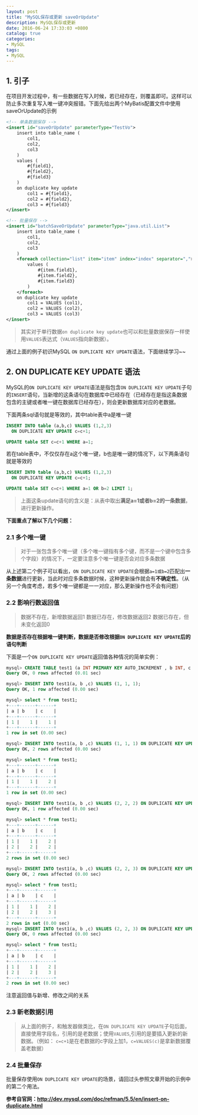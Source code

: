```yaml
---
layout: post
title: "MySQL保存或更新 saveOrUpdate"
description: MySQL保存或更新
date: 2016-06-24 17:33:03 +0800
catalog: true
categories:
- MySQL
tags: 
- MySQL
---
```


## 1. 引子  
在项目开发过程中，有一些数据在写入时候，若已经存在，则覆盖即可。这样可以防止多次重复写入唯一键冲突报错。下面先给出两个MyBatis配置文件中使用saveOrUpdate的示例  

``` xml
<!-- 单条数据保存 -->
<insert id="saveOrUpdate" parameterType="TestVo">
	insert into table_name (
		col1,
		col2,
		col3
	)
	values (
		#{field1},
		#{field2},
		#{field3}
	)
	on duplicate key update
		col1 = #{field1},
		col2 = #{field2},
		col3 = #{field3}
</insert>  

<!-- 批量保存 -->
<insert id="batchSaveOrUpdate" parameterType="java.util.List">
	insert into table_name (
		col1,
		col2,
		col3
	)
	<foreach collection="list" item="item" index="index" separator=",">
		values (
			#{item.field1},
			#{item.field2},
			#{item.field3}
		)
	</foreach>
	on duplicate key update
		col1 = VALUES (col1),
		col2 = VALUES (col2),
		col3 = VALUES (col3)
</insert>
```

>其实对于单行数据`on duplicate key update`也可以和批量数据保存一样使用`VALUES`表达式（`VALUES`指向新数据）。  

通过上面的例子初识MySQL `ON DUPLICATE KEY UPDATE`语法，下面继续学习~~

## 2. ON DUPLICATE KEY UPDATE 语法  
MySQL的`ON DUPLICATE KEY UPDATE`语法是指包含`ON DUPLICATE KEY UPDATE`子句的`INSERT`语句，当新增的这条语句在数据库中已经存在（已经存在是指这条数据包含的主键或者唯一键在数据库已经存在），则会更新数据库对应的老数据。  

下面两条sql语句就是等效的，其中table表中a是唯一键  

``` sql
INSERT INTO table (a,b,c) VALUES (1,2,3)
  ON DUPLICATE KEY UPDATE c=c+1;

UPDATE table SET c=c+1 WHERE a=1;
```
若在table表中，不仅仅存在a这个唯一键，b也是唯一键的情况下，以下两条语句就是等效的  

``` sql
INSERT INTO table (a,b,c) VALUES (1,2,3)
  ON DUPLICATE KEY UPDATE c=c+1;  

UPDATE table SET c=c+1 WHERE a=1 OR b=2 LIMIT 1;
```
>上面这条update语句的含义是：从表中取出**满足a=1或者b=2的一条数据**，进行更新操作。  

**下面重点了解以下几个问题：**  

### 2.1 多个唯一键 

>对于一张包含多个唯一键（多个唯一键指有多个键，而不是一个键中包含多个字段）的情况下，一定要注意多个唯一键是否会对应多条数据  


从上述第二个例子可以看出，`ON DUPLICATE KEY UPDATE`会根据`a=1或b=2`匹配出**一条数据**进行更新，当此时对应多条数据时候，这种更新操作就会有**不确定性**。（从另一个角度考虑，若多个唯一键都是一一对应，那么更新操作也不会有问题）  

### 2.2 影响行数返回值

>数据不存在，新增数据返回1 
>数据已存在，修改数据返回2
>数据已存在，但未变化返回0

**数据是否存在根据唯一键判断，数据是否修改根据`ON DUPLICATE KEY UPDATE`后的语句判断**  

下面是一个`ON DUPLICATE KEY UPDATE`返回值各种情况的简单实例：
``` sql
mysql> CREATE TABLE test1 (a INT PRIMARY KEY AUTO_INCREMENT , b INT, c INT);
Query OK, 0 rows affected (0.01 sec)

mysql> INSERT INTO test1(a, b ,c) VALUES (1, 1, 1);
Query OK, 1 row affected (0.00 sec)

mysql> select * from test1;
+---+------+------+
| a | b    | c    |
+---+------+------+
| 1 |    1 |    1 |
+---+------+------+
1 row in set (0.00 sec)

mysql> INSERT INTO test1(a, b ,c) VALUES (1, 1, 1) ON DUPLICATE KEY UPDATE c = c + 1;
Query OK, 2 rows affected (0.00 sec)

mysql> select * from test1;
+---+------+------+
| a | b    | c    |
+---+------+------+
| 1 |    1 |    2 |
+---+------+------+
1 row in set (0.00 sec)

mysql> INSERT INTO test1(a, b ,c) VALUES (2, 2, 2) ON DUPLICATE KEY UPDATE c = c + 1;
Query OK, 1 row affected (0.00 sec)

mysql> select * from test1;
+---+------+------+
| a | b    | c    |
+---+------+------+
| 1 |    1 |    2 |
| 2 |    2 |    2 |
+---+------+------+
2 rows in set (0.00 sec)

mysql> INSERT INTO test1(a, b ,c) VALUES (2, 2, 3) ON DUPLICATE KEY UPDATE c = VALUES(c);
Query OK, 2 rows affected (0.00 sec)

mysql> select * from test1;
+---+------+------+
| a | b    | c    |
+---+------+------+
| 1 |    1 |    2 |
| 2 |    2 |    3 |
+---+------+------+
2 rows in set (0.00 sec)
mysql> INSERT INTO test1(a, b ,c) VALUES (2, 2, 3) ON DUPLICATE KEY UPDATE c = VALUES(c);
Query OK, 0 rows affected (0.00 sec)

mysql> select * from test1;
+---+------+------+
| a | b    | c    |
+---+------+------+
| 1 |    1 |    2 |
| 2 |    2 |    3 |
+---+------+------+
2 rows in set (0.00 sec)
```
注意返回值与新增、修改之间的关系  

### 2.3 新老数据引用 
>从上面的例子，和触发器做类比，在`ON DUPLICATE KEY UPDATE`子句后面，直接使用字段名，引用的是老数据；使用`VALUES`,引用的是要插入更新的新数据。（例如： `c=c+1`是在老数据的c字段上加1，`c=VALUES(c)`是拿新数据覆盖老数据）  

### 2.4 批量保存
批量保存使用`ON DUPLICATE KEY UPDATE`的场景，请回过头参照文章开始的示例中的第二个用法。  


**参考自官网：<http://dev.mysql.com/doc/refman/5.5/en/insert-on-duplicate.html>**  


